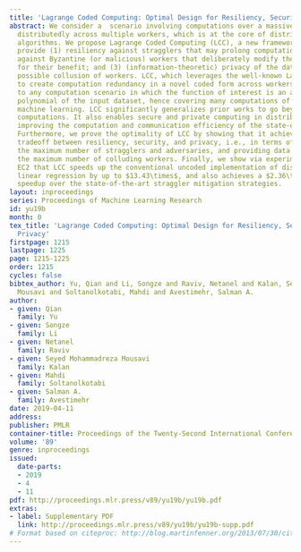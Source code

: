 ```yaml
---
title: 'Lagrange Coded Computing: Optimal Design for Resiliency, Security, and Privacy'
abstract: We consider a  scenario involving computations over a massive dataset stored
  distributedly across multiple workers, which is at the core of distributed learning
  algorithms. We propose Lagrange Coded Computing (LCC), a new framework to simultaneously
  provide (1) resiliency against stragglers that may prolong computations; (2) security
  against Byzantine (or malicious) workers that deliberately modify the computation
  for their benefit; and (3) (information-theoretic) privacy of the dataset amidst
  possible collusion of workers. LCC, which leverages the well-known Lagrange polynomial
  to create computation redundancy in a novel coded form across workers, can be applied
  to any computation scenario in which the function of interest is an arbitrary multivariate
  polynomial of the input dataset, hence covering many computations of interest in
  machine learning. LCC significantly generalizes prior works to go beyond linear
  computations. It also enables secure and private computing in distributed settings,
  improving the computation and communication efficiency of the state-of-the-art.
  Furthermore, we prove the optimality of LCC by showing that it achieves the optimal
  tradeoff between resiliency, security, and privacy, i.e., in terms of tolerating
  the maximum number of stragglers and adversaries, and providing data privacy against
  the maximum number of colluding workers. Finally, we show via experiments on Amazon
  EC2 that LCC speeds up the conventional uncoded implementation of distributed least-squares
  linear regression by up to $13.43\times$, and also achieves a $2.36\times$-$12.65\times$
  speedup over the state-of-the-art straggler mitigation strategies.
layout: inproceedings
series: Proceedings of Machine Learning Research
id: yu19b
month: 0
tex_title: 'Lagrange Coded Computing: Optimal Design for Resiliency, Security, and
  Privacy'
firstpage: 1215
lastpage: 1225
page: 1215-1225
order: 1215
cycles: false
bibtex_author: Yu, Qian and Li, Songze and Raviv, Netanel and Kalan, Seyed Mohammadreza
  Mousavi and Soltanolkotabi, Mahdi and Avestimehr, Salman A.
author:
- given: Qian
  family: Yu
- given: Songze
  family: Li
- given: Netanel
  family: Raviv
- given: Seyed Mohammadreza Mousavi
  family: Kalan
- given: Mahdi
  family: Soltanolkotabi
- given: Salman A.
  family: Avestimehr
date: 2019-04-11
address: 
publisher: PMLR
container-title: Proceedings of the Twenty-Second International Conference on Artificial Intelligence and Statistics
volume: '89'
genre: inproceedings
issued:
  date-parts:
  - 2019
  - 4
  - 11
pdf: http://proceedings.mlr.press/v89/yu19b/yu19b.pdf
extras:
- label: Supplementary PDF
  link: http://proceedings.mlr.press/v89/yu19b/yu19b-supp.pdf
# Format based on citeproc: http://blog.martinfenner.org/2013/07/30/citeproc-yaml-for-bibliographies/
---
```

